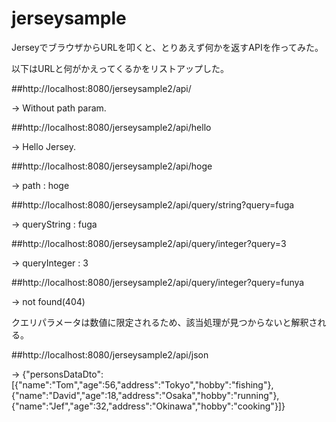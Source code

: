 # jerseysample

JerseyでブラウザからURLを叩くと、とりあえず何かを返すAPIを作ってみた。

以下はURLと何がかえってくるかをリストアップした。



##http://localhost:8080/jerseysample2/api/

-> Without path param.


##http://localhost:8080/jerseysample2/api/hello

-> Hello Jersey.


##http://localhost:8080/jerseysample2/api/hoge

-> path : hoge


##http://localhost:8080/jerseysample2/api/query/string?query=fuga

-> queryString : fuga


##http://localhost:8080/jerseysample2/api/query/integer?query=3

-> queryInteger : 3


##http://localhost:8080/jerseysample2/api/query/integer?query=funya

-> not found(404)

クエリパラメータは数値に限定されるため、該当処理が見つからないと解釈される。


##http://localhost:8080/jerseysample2/api/json

-> {"personsDataDto":[{"name":"Tom","age":56,"address":"Tokyo","hobby":"fishing"},{"name":"David","age":18,"address":"Osaka","hobby":"running"},{"name":"Jef","age":32,"address":"Okinawa","hobby":"cooking"}]}


